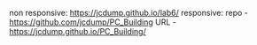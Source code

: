 non responsive: https://jcdump.github.io/lab6/
responsive: 
            repo - https://github.com/jcdump/PC_Building
            URL - https://jcdump.github.io/PC_Building/
